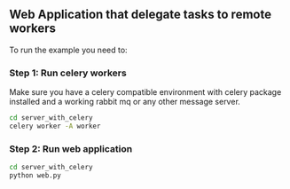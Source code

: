 ## Web Application that delegate tasks to remote workers

To run the example you need to:
### Step 1: Run celery workers
Make sure you have a celery compatible environment with celery package installed and a working rabbit mq or any other
message server.

```sh
cd server_with_celery
celery worker -A worker
```

### Step 2: Run web application

```sh
cd server_with_celery
python web.py
```